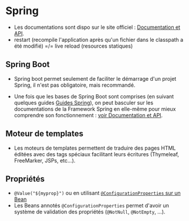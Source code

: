 # Spring

- Les documentations sont dispo sur le site officiel : [Documentation et API](https://projects.spring.io/spring-framework).
- restart (recompile l'application après qu'un fichier dans le classpath a été modifié) =/= live reload (resources statiques)

## Spring Boot

- Spring boot permet seulement de faciliter le démarrage d'un projet Spring, il n'est pas obligatoire, mais recommandé.

- Une fois que les bases de Spring Boot sont comprises (en suivant quelques guides [Guides Spring](https://spring.io/guides)), on peut basculer sur les documentations de la Framework Spring en elle-même pour mieux comprendre son fonctionnement : [voir Documentation et API](https://projects.spring.io/spring-framework).

## Moteur de templates

- Les moteurs de templates permettent de traduire des pages HTML éditées avec des tags spéciaux facilitant leurs écritures (Thymeleaf, FreeMarker, JSPs, etc...).

## Propriétés

- `@Value("${myprop}")` ou en utilisant [`@ConfigurationProperties` sur un Bean](https://docs.spring.io/spring-boot/docs/2.0.0.RELEASE/reference/htmlsingle/#boot-features-external-config-typesafe-configuration-properties)
- Les Beans annotés `@ConfigurationProperties` permet d'avoir un système de validation des propriétés (`@NotNull`, `@NotEmpty`, ...).
